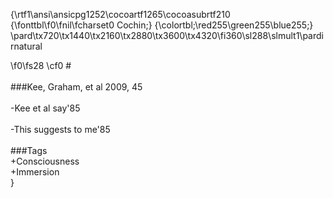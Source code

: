 {\rtf1\ansi\ansicpg1252\cocoartf1265\cocoasubrtf210
{\fonttbl\f0\fnil\fcharset0 Cochin;}
{\colortbl;\red255\green255\blue255;}
\pard\tx720\tx1440\tx2160\tx2880\tx3600\tx4320\fi360\sl288\slmult1\pardirnatural

\f0\fs28 \cf0 \#\
\
\#\#\#Kee, Graham, et al 2009, 45\
\
-Kee et al say'85\
\
-This suggests to me'85\
\
\#\#\#Tags\
+Consciousness\
+Immersion\
}

